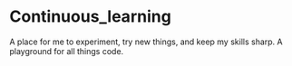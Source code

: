 # Continuous_learning
A place for me to experiment, try new things, and keep my skills sharp. A playground for all things code.
